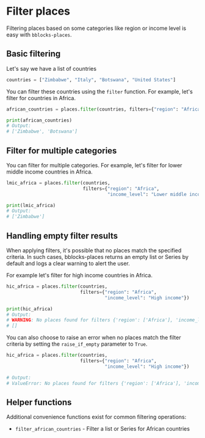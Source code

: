 # Filter places

Filtering places based on some categories like region or income level is easy with `bblocks-places`.

## Basic filtering

Let's say we have a list of countries

```python
countries = ["Zimbabwe", "Italy", "Botswana", "United States"]
```

You can filter these countries using the `filter` function. For example, let's filter
for countries in Africa.

```python
african_countries = places.filter(countries, filters={"region": "Africa"})

print(african_countries)
# Output:
# ['Zimbabwe', 'Botswana']
```

## Filter for multiple categories

You can filter for multiple categories. For example, let's filter for lower middle income countries in Africa.

```python
lmic_africa = places.filter(countries, 
                            filters={"region": "Africa", 
                                     "income_level": "Lower middle income"})

print(lmic_africa)
# Output:
# ['Zimbabwe']
```

## Handling empty filter results

When applying filters, it's possible that no places match the specified criteria.
In such cases, bblocks-places returns an empty list or Series by default and logs a 
clear warning to alert the user.

For example let's filter for high income countries in Africa.

```python
hic_africa = places.filter(countries, 
                           filters={"region": "Africa", 
                                    "income_level": "High income"})

print(hic_africa)
# Output:
# WARNING: No places found for filters {'region': ['Africa'], 'income_level': ['High income']}
# []
```

You can also choose to raise an error when no places match the filter criteria by setting the `raise_if_empty`
parameter to `True`.

```python
hic_africa = places.filter(countries, 
                           filters={"region": "Africa", 
                                    "income_level": "High income"})

# Output:
# ValueError: No places found for filters {'region': ['Africa'], 'income_level': ['High income']}
```

## Helper functions

Additional convenience functions exist for common filtering operations:

- `filter_african_countries` - Filter a list or Series for African countries


















